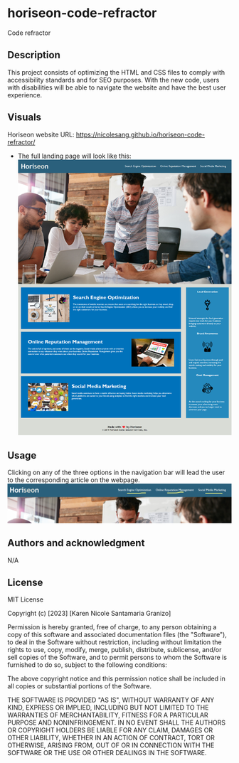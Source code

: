 # horiseon-code-refractor
Code refractor

## Description
This project consists of optimizing the HTML and CSS files to comply with accessibility standards and for SEO purposes. With the new code, users with disabilities will be able to navigate the website and have the best user experience.

## Visuals
Horiseon website URL: https://nicolesang.github.io/horiseon-code-refractor/

- The full landing page will look like this:
![Horiseon Preview](assets/images/Horiseon-preview.png)

## Usage
Clicking on any of the three options in the navigation bar will lead the user to the corresponding article on the webpage.
![Horiseon nav bar](assets/images/horiseon-navbar.png)

## Authors and acknowledgment
N/A

## License
MIT License

Copyright (c) [2023] [Karen Nicole Santamaria Granizo]

Permission is hereby granted, free of charge, to any person obtaining a copy
of this software and associated documentation files (the "Software"), to deal
in the Software without restriction, including without limitation the rights
to use, copy, modify, merge, publish, distribute, sublicense, and/or sell
copies of the Software, and to permit persons to whom the Software is
furnished to do so, subject to the following conditions:

The above copyright notice and this permission notice shall be included in all
copies or substantial portions of the Software.

THE SOFTWARE IS PROVIDED "AS IS", WITHOUT WARRANTY OF ANY KIND, EXPRESS OR
IMPLIED, INCLUDING BUT NOT LIMITED TO THE WARRANTIES OF MERCHANTABILITY,
FITNESS FOR A PARTICULAR PURPOSE AND NONINFRINGEMENT. IN NO EVENT SHALL THE
AUTHORS OR COPYRIGHT HOLDERS BE LIABLE FOR ANY CLAIM, DAMAGES OR OTHER
LIABILITY, WHETHER IN AN ACTION OF CONTRACT, TORT OR OTHERWISE, ARISING FROM,
OUT OF OR IN CONNECTION WITH THE SOFTWARE OR THE USE OR OTHER DEALINGS IN THE
SOFTWARE.


